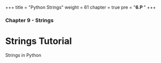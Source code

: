 +++
title = "Python Strings"
weight = 61
chapter = true
pre = "<b>6.P </b>"
+++

### Chapter 9 - Strings

# Strings Tutorial

Strings in Python
